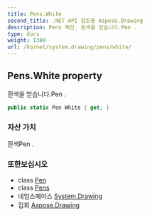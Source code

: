 ```yaml
---
title: Pens.White
second_title: .NET API 참조용 Aspose.Drawing
description: Pens 재산. 흰색을 얻습니다.Pen .
type: docs
weight: 1380
url: /ko/net/system.drawing/pens/white/
---
```

## Pens.White property

흰색을 얻습니다.Pen .

```csharp
public static Pen White { get; }
```

### 자산 가치

흰색Pen .

### 또한보십시오

* class [Pen](../../pen/)
* class [Pens](../)
* 네임스페이스 [System.Drawing](../../pens/)
* 집회 [Aspose.Drawing](../../../)


